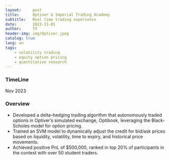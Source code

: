 ```yaml
---
layout:     post
title:      Optiver & Imperial Trading Academy
subtitle:   Real time trading experience
date:       2023-11-01
author:     TX
header-img: img/Optiver.jpeg
catalog: true
lang: en
tags:
    - volatility trading
    - equity option pricing
    - quantitative research
---
```

### TimeLine
Nov 2023

### Overview

- Developed a delta-hedging trading algorithm that autonomously traded options in Optiver’s simulated exchange, Optibook, leveraging the Black-Scholes model for option pricing.
- Trained an SVM model to dynamically adjust the credit for bid/ask prices based on liquidity, volatility, time to expiry, and historical price movements. 
- Achieved positive PnL of $500,000, ranked in top 20% of participants in the contest with over 50 student traders.
